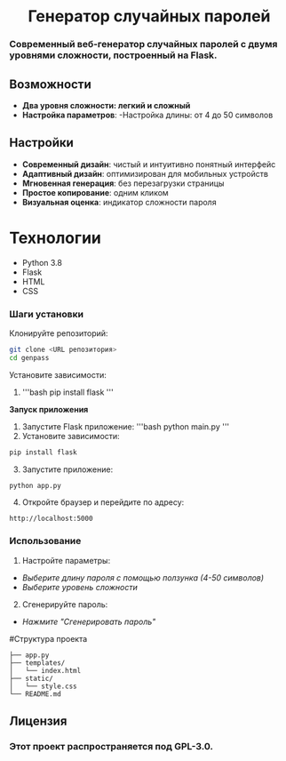  <h1 align="center">Генератор случайных паролей</h1>
 
### Современный веб-генератор случайных паролей с двумя уровнями сложности, построенный на Flask.

## Возможности
- **Два уровня сложности: легкий и сложный**
- **Настройка параметров**:
   -Настройка длины: от 4 до 50 символов

## Настройки
- **Современный дизайн**: чистый и интуитивно понятный интерфейс
- **Адаптивный дизайн**: оптимизирован для мобильных устройств
- **Мгновенная генерация**: без перезагрузки страницы
- **Простое копирование**: одним кликом
- **Визуальная оценка**: индикатор сложности пароля

# Технологии
- Python 3.8
- Flask
- HTML
- CSS
### Шаги установки
Клонируйте репозиторий:

```bash
git clone <URL репозитория>
cd genpass
```
Установите зависимости:

1. '''bash
pip install flask
'''

**Запуск приложения**
1. Запустите Flask приложение:
'''bash
python main.py
'''
2. Установите зависимости:

```bash
pip install flask
```
3. Запустите приложение:

```bash
python app.py
```

4. Откройте браузер и перейдите по адресу:

```text
http://localhost:5000
```

### Использование
1. Настройте параметры:

  - *Выберите длину пароля с помощью ползунка (4-50 символов)*
  - *Выберите уровень сложности*

2. Сгенерируйте пароль:

  - *Нажмите "Сгенерировать пароль"*




#Структура проекта

```text
├── app.py               
├── templates/
│   └── index.html      
├── static/
│   └── style.css        
└── README.md             
```
## Лицензия

### Этот проект распространяется под GPL-3.0.
